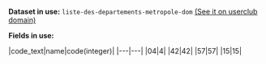 **Dataset in use:** `liste-des-departements-metropole-dom` [(See it on userclub domain)](https://userclub.opendatasoft.com/explore/dataset/liste-des-departements-metropole-dom/table/)

**Fields in use:**

|code_text|name|code(integer)|
|---|---|
|04|4|
|42|42|
|57|57|
|15|15|
